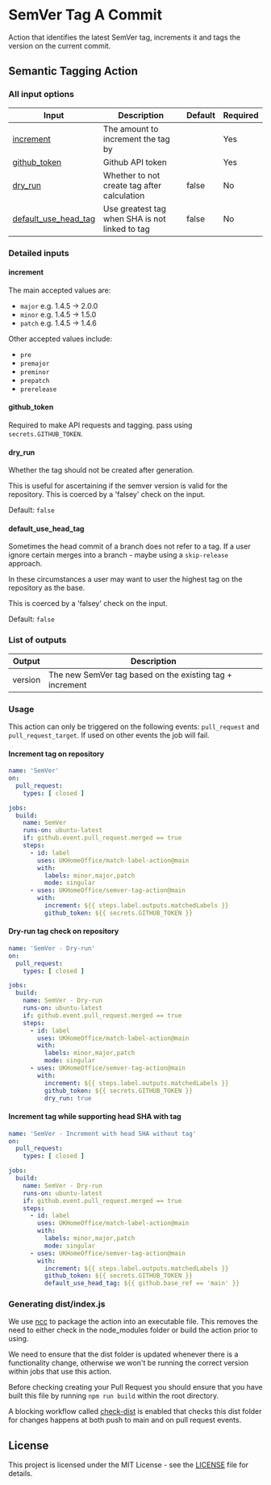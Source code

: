 # SemVer Tag A Commit

Action that identifies the latest SemVer tag, increments it and tags the version on the current commit.

## Semantic Tagging Action

### All input options

| Input                                                               | Description                                                                 | Default               | Required |
| ------------------------------------------------------------------- | --------------------------------------------------------------------------- | --------------------- | -------- |
| [increment](#increment) | The amount to increment the tag by | | Yes |
| [github_token](#github_token) | Github API token | | Yes |
| [dry_run](#dry_run) | Whether to not create tag after calculation | false | No |
| [default_use_head_tag](#default_use_head_tag) | Use greatest tag when SHA is not linked to tag | false | No |

### Detailed inputs

#### increment

The main accepted values are:
* `major` e.g. 1.4.5 -> 2.0.0
* `minor` e.g. 1.4.5 -> 1.5.0
* `patch` e.g. 1.4.5 -> 1.4.6

Other accepted values include:
* `pre`
* `premajor`
* `preminor`
* `prepatch`
* `prerelease`

#### github_token

Required to make API requests and tagging. pass using `secrets.GITHUB_TOKEN`.

#### dry_run

Whether the tag should not be created after generation. 

This is useful for ascertaining if the semver version is valid for the repository. This is coerced by a 'falsey' check on the input.

Default: `false`

#### default_use_head_tag

Sometimes the head commit of a branch does not refer to a tag. If a user ignore certain merges into a branch - maybe using a `skip-release` approach.

In these circumstances a user may want to user the highest tag on the repository as the base.  

This is coerced by a 'falsey' check on the input.

Default: `false`

### List of outputs

| Output | Description |
| --- | --- |
| version | The new SemVer tag based on the existing tag + increment |

### Usage

This action can only be triggered on the following events: `pull_request` and `pull_request_target`. If used on other events the job will fail.

#### Increment tag on repository

```yaml
name: 'SemVer'
on:
  pull_request:
    types: [ closed ]

jobs:
  build:
    name: SemVer 
    runs-on: ubuntu-latest
    if: github.event.pull_request.merged == true
    steps:
      - id: label
        uses: UKHomeOffice/match-label-action@main
        with:
          labels: minor,major,patch
          mode: singular
      - uses: UKHomeOffice/semver-tag-action@main
        with:
          increment: ${{ steps.label.outputs.matchedLabels }}
          github_token: ${{ secrets.GITHUB_TOKEN }}
```

#### Dry-run tag check on repository

```yaml
name: 'SemVer - Dry-run'
on:
  pull_request:
    types: [ closed ]

jobs:
  build:
    name: SemVer - Dry-run
    runs-on: ubuntu-latest
    if: github.event.pull_request.merged == true
    steps:
      - id: label
        uses: UKHomeOffice/match-label-action@main
        with:
          labels: minor,major,patch
          mode: singular
      - uses: UKHomeOffice/semver-tag-action@main
        with:
          increment: ${{ steps.label.outputs.matchedLabels }}
          github_token: ${{ secrets.GITHUB_TOKEN }}
          dry_run: true
```

#### Increment tag while supporting head SHA with tag

```yaml
name: 'SemVer - Increment with head SHA without tag'
on:
  pull_request:
    types: [ closed ]

jobs:
  build:
    name: SemVer - Dry-run
    runs-on: ubuntu-latest
    if: github.event.pull_request.merged == true
    steps:
      - id: label
        uses: UKHomeOffice/match-label-action@main
        with:
          labels: minor,major,patch
          mode: singular
      - uses: UKHomeOffice/semver-tag-action@main
        with:
          increment: ${{ steps.label.outputs.matchedLabels }}
          github_token: ${{ secrets.GITHUB_TOKEN }}
          default_use_head_tag: ${{ github.base_ref == 'main' }}
```

### Generating dist/index.js

We use [ncc](https://github.com/vercel/ncc) to package the action into an executable file. 
This removes the need to either check in the node_modules folder or build the action prior to using.

We need to ensure that the dist folder is updated whenever there is a functionality change, otherwise we won't be running the correct version within jobs that use this action.

Before checking creating your Pull Request you should ensure that you have built this file by running `npm run build` within the root directory. 

A blocking workflow called [check-dist](.github/workflows/check-dist.yml) is enabled that checks this dist folder for changes happens at both push to main and on pull request events.

## License

This project is licensed under the MIT License - see the [LICENSE](LICENSE) file for details.
